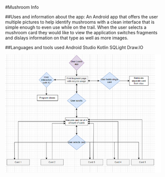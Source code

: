 #Mushroom Info

##Uses and information about the app:
An Android app that offers the user multiple pictures to help identify mushrooms with a clean interface that is simple enough to even use while on the trail. 
When the user selects a mushroom card they would like to view the application switches fragments and dislays information on that type as well as more images.


##Languages and tools used
Android Studio
Kotlin
SQLight
Draw.IO




![image](https://github.com/AshleyJM-k/MushInfo/blob/main/MushInfo%20docs/Flowchart.png?raw=true)
